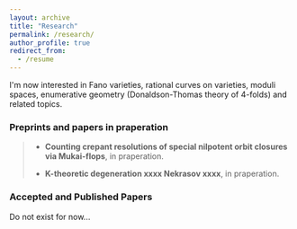 ```yaml
---
layout: archive
title: "Research"
permalink: /research/
author_profile: true
redirect_from:
  - /resume
---
```


I'm now interested in Fano varieties, rational curves on varieties, moduli spaces, enumerative geometry (Donaldson-Thomas theory of 4-folds) and related topics.

### Preprints and papers in praperation
> + **Counting crepant resolutions of special nilpotent orbit closures via Mukai-flops**, in praperation.
>
> + **K-theoretic degeneration xxxx Nekrasov xxxx**, in praperation.

### Accepted and Published Papers

Do not exist for now...
